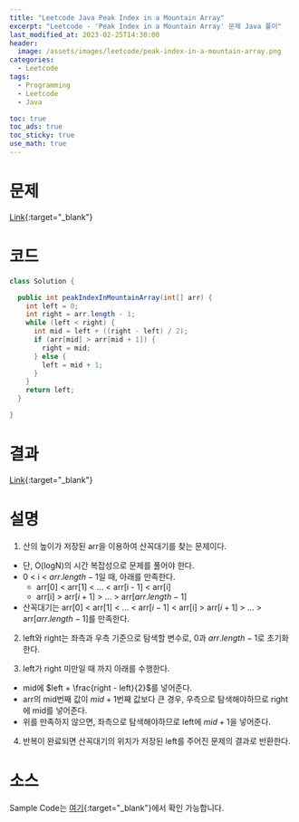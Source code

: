 ```yaml
---
title: "Leetcode Java Peak Index in a Mountain Array"
excerpt: "Leetcode - 'Peak Index in a Mountain Array' 문제 Java 풀이"
last_modified_at: 2023-02-25T14:30:00
header:
  image: /assets/images/leetcode/peak-index-in-a-mountain-array.png
categories:
  - Leetcode
tags:
  - Programming
  - Leetcode
  - Java

toc: true
toc_ads: true
toc_sticky: true
use_math: true
---
```

# 문제
[Link](https://leetcode.com/problems/peak-index-in-a-mountain-array){:target="_blank"}

# 코드
```java
class Solution {

  public int peakIndexInMountainArray(int[] arr) {
    int left = 0;
    int right = arr.length - 1;
    while (left < right) {
      int mid = left + ((right - left) / 2);
      if (arr[mid] > arr[mid + 1]) {
        right = mid;
      } else {
        left = mid + 1;
      }
    }
    return left;
  }

}
```

# 결과
[Link](https://leetcode.com/problems/peak-index-in-a-mountain-array/submissions/904504027/){:target="_blank"}

# 설명
1. 산의 높이가 저장된 arr을 이용하여 산꼭대기를 찾는 문제이다.
- 단, O(logN)의 시간 복잡성으로 문제를 풀어야 한다.
- 0 < i < $arr.length - 1$일 때, 아래를 만족한다.
  - arr[0] < arr[1] < ... < arr[i - 1] < arr[i] 
  - arr[i] > arr[$i + 1$] > ... > arr[$arr.length - 1$]
- 산꼭대기는 arr[0] < arr[1] < ... < arr[$i - 1$] < arr[i] > arr[$i + 1$] > ... > arr[$arr.length - 1$]를 만족한다.

2. left와 right는 좌측과 우측 기준으로 탐색할 변수로, 0과 $arr.length - 1$로 초기화한다.

3. left가 right 미만일 때 까지 아래를 수행한다.
- mid에 $left + \frac{right - left}{2}$를 넣어준다.
- arr의 mid번째 값이 $mid + 1$번째 값보다 큰 경우, 우측으로 탐색해야하므로 right에 mid를 넣어준다.
- 위를 만족하지 않으면, 좌측으로 탐색해야하므로 left에 $mid + 1$을 넣어준다.

4. 반복이 완료되면 산꼭대기의 위치가 저장된 left를 주어진 문제의 결과로 반환한다.

# 소스
Sample Code는 [여기](https://github.com/GracefulSoul/leetcode/blob/master/src/main/java/gracefulsoul/problems/PeakIndexInAMountainArray.java){:target="_blank"}에서 확인 가능합니다.